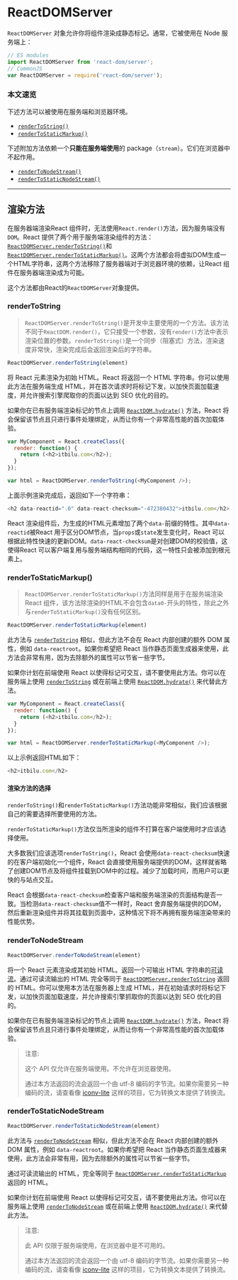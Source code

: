 # ReactDOMServer

`ReactDOMServer` 对象允许你将组件渲染成静态标记。通常，它被使用在 Node 服务端上：

```js
// ES modules
import ReactDOMServer from 'react-dom/server';
// CommonJS
var ReactDOMServer = require('react-dom/server');
```



### 本文速览

下述方法可以被使用在服务端和浏览器环境。

- [`renderToString()`](https://zh-hans.reactjs.org/docs/react-dom-server.html#rendertostring)
- [`renderToStaticMarkup()`](https://zh-hans.reactjs.org/docs/react-dom-server.html#rendertostaticmarkup)

下述附加方法依赖一个**只能在服务端使用**的 package（`stream`）。它们在浏览器中不起作用。

- [`renderToNodeStream()`](https://zh-hans.reactjs.org/docs/react-dom-server.html#rendertonodestream)
- [`renderToStaticNodeStream()`](https://zh-hans.reactjs.org/docs/react-dom-server.html#rendertostaticnodestream)



------



## 渲染方法

在服务器端渲染React 组件时，无法使用`React.render()`方法，因为服务端没有`DOM`。React 提供了两个用于服务端渲染组件的方法：[`ReactDOMServer.renderToString()`](http://itbilu.com/javascript/react/EJiqU81te.html#ReactDOMServer-renderToString)和[`ReactDOMServer.renderToStaticMarkup()`](http://itbilu.com/javascript/react/EJiqU81te.html#ReactDOMServer-renderToStaticMarkup)。这两个方法都会将虚拟DOM生成一个HTML字符串，这两个方法移除了服务器端对于浏览器环境的依赖，让React 组件在服务器端渲染成为可能。

这个方法都由React的`ReactDOMServer`对象提供。



### renderToString

> `ReactDOMServer.renderToString()`是开发中主要使用的一个方法。该方法不同于`ReactDOM.render()`，它只接受一个参数，没有`render()`方法中表示渲染位置的参数。`renderToString()`是一个同步（阻塞式）方法，渲染速度非常快，渲染完成后会返回渲染后的字符串。

```js
ReactDOMServer.renderToString(element)
```

将 React 元素渲染为初始 HTML。React 将返回一个 HTML 字符串。你可以使用此方法在服务端生成 HTML，并在首次请求时将标记下发，以加快页面加载速度，并允许搜索引擎爬取你的页面以达到 SEO 优化的目的。

如果你在已有服务端渲染标记的节点上调用 [`ReactDOM.hydrate()`](https://zh-hans.reactjs.org/docs/react-dom.html#hydrate) 方法，React 将会保留该节点且只进行事件处理绑定，从而让你有一个非常高性能的首次加载体验。

```javascript
var MyComponent = React.createClass({
  render: function() {
    return (<h2>itbilu.com</h2>);
  }
});

var html = ReactDOMServer.renderToString(<MyComponent />);
```

上面示例渲染完成后，返回如下一个字符串：

```javascript
<h2 data-reactid=".0" data-react-checksum="-472380432">itbilu.com</h2>
```

React 渲染组件后，为生成的HTML元素增加了两个`data-`前缀的特性。其中`data-reactid`被React 用于区分DOM节点，当`props`或`state`发生变化时，React 可以根据此特性快速的更新DOM。`data-react-checksum`是对创建DOM的校验值，这使得React 可以客户端复用与服务端结构相同的代码，这一特性只会被添加到根元素上。





### renderToStaticMarkup()

> `ReactDOMServer.renderToStaticMarkup()`方法同样是用于在服务端渲染React 组件，该方法除渲染的HTML不会包含`data0-`开头的特性，除此之外与`renderToStaticMarkup()`没有任何区别。

```js
ReactDOMServer.renderToStaticMarkup(element)
```

此方法与 [`renderToString`](https://zh-hans.reactjs.org/docs/react-dom-server.html#rendertostring) 相似，但此方法不会在 React 内部创建的额外 DOM 属性，例如 `data-reactroot`。如果你希望把 React 当作静态页面生成器来使用，此方法会非常有用，因为去除额外的属性可以节省一些字节。

如果你计划在前端使用 React 以使得标记可交互，请不要使用此方法。你可以在服务端上使用 [`renderToString`](https://zh-hans.reactjs.org/docs/react-dom-server.html#rendertostring) 或在前端上使用 [`ReactDOM.hydrate()`](https://zh-hans.reactjs.org/docs/react-dom.html#hydrate) 来代替此方法。

```javascript
var MyComponent = React.createClass({
  render: function() {
    return (<h2>itbilu.com</h2>);
  }
});

var html = ReactDOMServer.renderToStaticMarkup(<MyComponent />);
```

以上示例返回HTML如下：

```javascript
<h2>itbilu.com</h2>
```



#### 渲染方法的选择

`renderToString()`和`renderToStaticMarkup()`方法功能非常相似，我们应该根据自己的需要选择所要使用的方法。

`renderToStaticMarkup()`方法仅当所渲染的组件不打算在客户端使用时才应该选择使用。

大多数我们应该选项`renderToString()`，React 会使用`data-react-checksum`快速的在客户端初始化一个组件，React 会直接使用服务端提供的DOM，这样就省略了创建DOM节点及将组件挂载到DOM中的过程。减少了加载时间，而用户可以更快的与站点交互。

React 会根据`data-react-checksum`检查客户端和服务端渲染的页面结构是否一致。当检测`data-react-checksum`值不一样时，React 舍弃服务端提供的DOM，然后重新渲染组件并将其挂载到页面中，这种情况下将不再拥有服务端渲染带来的性能优势。



### renderToNodeStream

```js
ReactDOMServer.renderToNodeStream(element)
```

将一个 React 元素渲染成其初始 HTML。返回一个可输出 HTML 字符串的[可读流](https://nodejs.org/api/stream.html#stream_readable_streams)。通过可读流输出的 HTML 完全等同于 [`ReactDOMServer.renderToString`](https://zh-hans.reactjs.org/docs/react-dom-server.html#rendertostring) 返回的 HTML。你可以使用本方法在服务器上生成 HTML，并在初始请求时将标记下发，以加快页面加载速度，并允许搜索引擎抓取你的页面以达到 SEO 优化的目的。

如果你在已有服务端渲染标记的节点上调用 [`ReactDOM.hydrate()`](https://zh-hans.reactjs.org/docs/react-dom.html#hydrate) 方法，React 将会保留该节点且只进行事件处理绑定，从而让你有一个非常高性能的首次加载体验。

> 注意:
>
> 这个 API 仅允许在服务端使用。不允许在浏览器使用。
>
> 通过本方法返回的流会返回一个由 utf-8 编码的字节流。如果你需要另一种编码的流，请查看像 [iconv-lite](https://www.npmjs.com/package/iconv-lite) 这样的项目，它为转换文本提供了转换流。



### renderToStaticNodeStream

```js
ReactDOMServer.renderToStaticNodeStream(element)
```

此方法与 [`renderToNodeStream`](https://zh-hans.reactjs.org/docs/react-dom-server.html#rendertonodestream) 相似，但此方法不会在 React 内部创建的额外 DOM 属性，例如 `data-reactroot`。如果你希望把 React 当作静态页面生成器来使用，此方法会非常有用，因为去除额外的属性可以节省一些字节。

通过可读流输出的 HTML，完全等同于 [`ReactDOMServer.renderToStaticMarkup`](https://zh-hans.reactjs.org/docs/react-dom-server.html#rendertostaticmarkup) 返回的 HTML。

如果你计划在前端使用 React 以使得标记可交互，请不要使用此方法。你可以在服务端上使用 [`renderToNodeStream`](https://zh-hans.reactjs.org/docs/react-dom-server.html#rendertonodestream) 或在前端上使用 [`ReactDOM.hydrate()`](https://zh-hans.reactjs.org/docs/react-dom.html#hydrate) 来代替此方法。

> 注意:
>
> 此 API 仅限于服务端使用，在浏览器中是不可用的。
>
> 通过本方法返回的流会返回一个由 utf-8 编码的字节流。如果你需要另一种编码的流，请查看像 [iconv-lite](https://www.npmjs.com/package/iconv-lite) 这样的项目，它为转换文本提供了转换流。

